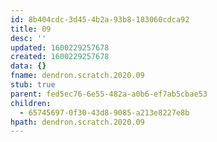 ```yaml
---
id: 8b404cdc-3d45-4b2a-93b8-183060cdca92
title: 09
desc: ''
updated: 1600229257678
created: 1600229257678
data: {}
fname: dendron.scratch.2020.09
stub: true
parent: fed5ec76-6e55-482a-a0b6-ef7ab5cbae53
children:
  - 65745697-0f30-43d8-9085-a213e8227e8b
hpath: dendron.scratch.2020.09
---
```


